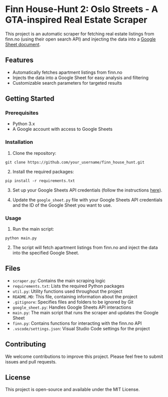 # Finn House-Hunt 2: Oslo Streets - A GTA-inspired Real Estate Scraper

This project is an automatic scraper for fetching real estate listings from finn.no (using their open search API) and injecting the data into a [Google Sheet document](https://docs.google.com/spreadsheets/d/1KhuunGT21T4y40u4-KEqiLtBR8lOuY_YqdeYkAVlK0c/edit#gid=2074132605).

## Features

- Automatically fetches apartment listings from finn.no
- Injects the data into a Google Sheet for easy analysis and filtering
- Customizable search parameters for targeted results

## Getting Started

### Prerequisites

- Python 3.x
- A Google account with access to Google Sheets

### Installation

1. Clone the repository:

```
git clone https://github.com/your_username/finn_house_hunt.git
```

2. Install the required packages:

```
pip install -r requirements.txt
```

3. Set up your Google Sheets API credentials (follow the instructions [here](https://developers.google.com/sheets/api/quickstart/python)).

4. Update the `google_sheet.py` file with your Google Sheets API credentials and the ID of the Google Sheet you want to use.

### Usage

1. Run the main script:

```
python main.py
```

2. The script will fetch apartment listings from finn.no and inject the data into the specified Google Sheet.

## Files

- `scraper.py`: Contains the main scraping logic
- `requirements.txt`: Lists the required Python packages
- `util.py`: Utility functions used throughout the project
- `README.MD`: This file, containing information about the project
- `.gitignore`: Specifies files and folders to be ignored by Git
- `google_sheet.py`: Handles Google Sheets API interactions
- `main.py`: The main script that runs the scraper and updates the Google Sheet
- `finn.py`: Contains functions for interacting with the finn.no API
- `.vscode/settings.json`: Visual Studio Code settings for the project

## Contributing

We welcome contributions to improve this project. Please feel free to submit issues and pull requests.

## License

This project is open-source and available under the MIT License.